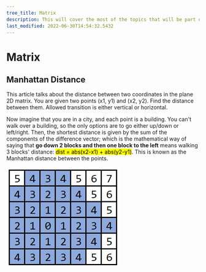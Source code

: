 ```yaml
---
tree_title: Matrix
description: This will cover the most of the topics that will be part of the Matrix.
last_modified: 2022-06-30T14:54:32.5432
---
```


# Matrix

## Manhattan Distance

<div class="section-container pl0 pr0">
<div class="section-item pl0">
This article talks about the distance between two coordinates in the plane 2D matrix.
You are given two points (x1, y1) and (x2, y2). Find the distance between them.
Allowed transition is either vertical or horizontal.

Now imagine that you are in a city, and each point is a building. You can't walk over a building, so the only options are to go either up/down or left/right. Then, the shortest distance is given by the sum of the components of the difference vector; which is the mathematical way of saying that <b>go down 2 blocks and then one block to the left</b> means walking 3 blocks' distance: <mark>dist = abs(x2-x1) + abs(y2-y1)</mark>. This is known as the Manhattan distance between the points.

</div>
<div class="section-item">


![](2022-06-30-15-06-11.png)
</div>
</div>